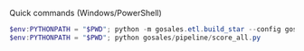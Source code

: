 Quick commands (Windows/PowerShell)

```powershell
$env:PYTHONPATH = "$PWD"; python -m gosales.etl.build_star --config gosales/config.yaml --rebuild
$env:PYTHONPATH = "$PWD"; python gosales/pipeline/score_all.py
```


